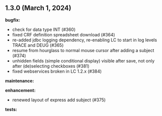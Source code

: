 ## 1.3.0 (March 1, 2024)

**bugfix:**

* check for data type INT (#360)
* fixed CRF definition spreadsheet download (#364)
* re-added jdbc logging dependency, re-enabling LC to start in log levels TRACE and DEUG (#365)
* resume from hourglass to normal mouse cursor after adding a subject (#374)
* unhidden fields (simple conditional display) visible after save, not only after (de)selecting checkboxes (#381)
* fixed webservices broken in LC 1.2.x (#384)

**maintenance:**

**enhancement:**
* renewed layout of express add subject (#375)

**tests:**

